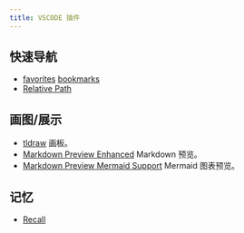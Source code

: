 ```yaml
---
title: VSCODE 插件
---
```

## 快速导航
* [favorites](./favorites.md) [bookmarks](./bookmarks.md)
* [Relative Path](./relative-path.md)

## 画图/展示
* [tldraw](./tldraw/readme.md) 画板。
* [Markdown Preview Enhanced](./markdown-preview-enchanced.md) Markdown 预览。
* [Markdown Preview Mermaid Support](./markdown-preview-mermaid.md) Mermaid 图表预览。

## 记忆
* [Recall](./recall.md)